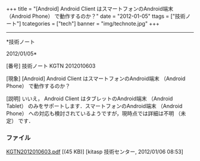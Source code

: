 ﻿+++
title = "[Android] Android Client はスマートフォンのAndroid端末 （Android Phone） で動作するのか？"
date = "2012-01-05"
ttags = ["技術ノート"]
tcategories = ["tech"]
banner = "img/technote.jpg"
+++

-----------------------------------------------------------------------------------------------------------------------------

*技術ノート

2012/01/05*


[番号]
技術ノート KGTN 2012010603

[現象]
[Android] Android Client はスマートフォンのAndroid端末 （Android
Phone） で動作するのか？

[説明]
いいえ， Android Client はタブレットのAndroid端末 （Android Tablet）
のみをサポートします．スマートフォンのAndroid端末 （Android Phone）
への対応も検討されているようですが，現時点では詳細は不明 （未定） です．


### ファイル

 
 


[KGTN2012010603.pdf](http://techreport.kitasp.net/attachments/download/787/KGTN2012010603.pdf)
 [(45 KB)] [kitasp 技術センター, 2012/01/06
08:53]


 


 


